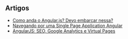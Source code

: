 ## Artigos

- [Como anda o Angular.js? Devo embarcar nessa?](http://blog.caelum.com.br/como-anda-o-angular-js-devo-embarcar-nessa/)
- [Navegando por uma Single Page Application Angular](http://blog.caelum.com.br/navegando-por-uma-single-page-application-angular/)
- [AngularJS: SEO, Google Analytics e Virtual Pages](http://blog.caelum.com.br/angularjs-seo-google-analytics-e-virtual-pages/)
